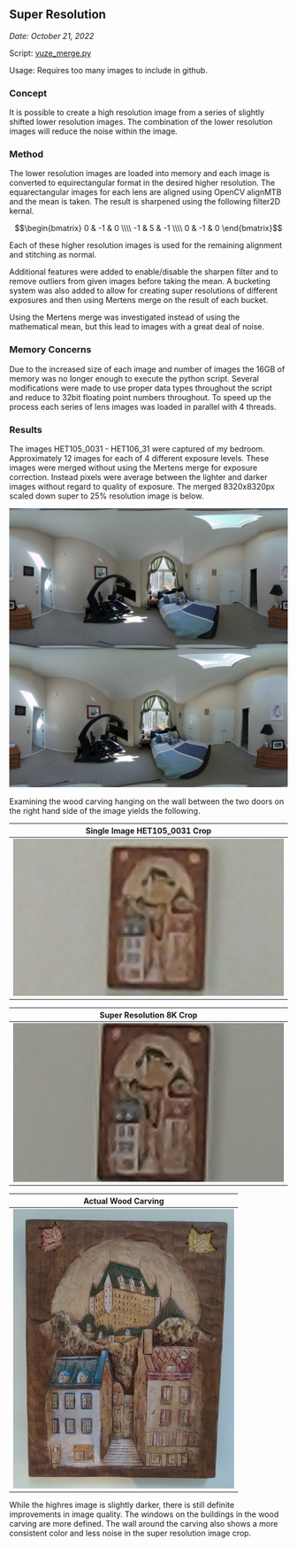 ## Super Resolution

*Date: October 21, 2022*

Script: [vuze_merge.py](../src/vuze_merge.py)

Usage: Requires too many images to include in github.


### Concept

It is possible to create a high resolution image from a series of slightly shifted lower resolution images. The combination of the lower resolution images will reduce the noise within the image.

### Method

The lower resolution images are loaded into memory and each image is converted to equirectangular format in the desired higher resolution. The equarectangular images for each lens are aligned using OpenCV alignMTB and the mean is taken. The result is sharpened using the following filter2D kernal.

$$\begin{bmatrix} 0 & -1 & 0 \\\\ -1 & 5 & -1 \\\\ 0 & -1 & 0 \end{bmatrix}$$

Each of these higher resolution images is used for the remaining alignment and stitching as normal.

Additional features were added to enable/disable the sharpen filter and to remove outliers from given images before taking the mean. A bucketing system was also added to allow for creating super resolutions of different exposures and then using Mertens merge on the result of each bucket.

Using the Mertens merge was investigated instead of using the mathematical mean, but this lead to images with a great deal of noise.

### Memory Concerns

Due to the increased size of each image and number of images the 16GB of memory was no longer enough to execute the python script. Several modifications were made to use proper data types throughout the script and reduce to 32bit floating point numbers throughout. To speed up the process each series of lens images was loaded in parallel with 4 threads.

### Results

The images HET105_0031 - HET106_31 were captured of my bedroom. Approximately 12 images for each of 4 different exposure levels. These images were merged without using the Mertens merge for exposure correction. Instead pixels were average between the lighter and darker images without regard to quality of exposure. The merged 8320x8320px scaled down super to 25% resolution image is below.

<img src="HET105_0031_merge.JPG" alt="super resolution bedroom ~50 image merge" width="540px" />

Examining the wood carving hanging on the wall between the two doors on the right hand side of the image yields the following.

| Single Image HET105_0031 Crop |
| :------: |
| <img src="HET105_0031_lowres.png" alt="Cropped wood carving from 4K image" width="800px" /> |

| Super Resolution 8K Crop |
| :------: |
| <img src="HET105_0031_highres.png" alt="Cropped wood carving from 8K image" width="800px" /> |

| Actual Wood Carving |
| :------: |
| <img src="HET105_0031_actual.jpg" alt="Exepcted wood carving image from alternate camera, close-up" width="400px" /> |

While the highres image is slightly darker, there is still definite improvements in image quality. The windows on the buildings in the wood carving are more defined. The wall around the carving also shows a more consistent color and less noise in the super resolution image crop.